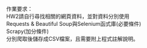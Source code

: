 作業要求：  
HW2請自行尋找相關的網頁資料，並對資料分別使用  
Requests & Beautiful Soup與Selenium函式庫(必要條件)  
Scrapy(加分條件)  
分別爬取後儲存成CSV檔案，且需要附上程式註解說明。  
